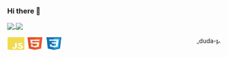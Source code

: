 ### Hi there 👋

<a href="https://github.com/duda-amaral">
  <img height=200 align="center" src="https://github-readme-stats.vercel.app/api?username=duda-amaral" />
</a>
<a href="https://github.com/duda-amaral">
  <img height=200 align="center" src="https://github-readme-stats.vercel.app/api/top-langs?username=duda-amaral&layout=compact&langs_count=8&card_width=320" />
</a>
  
  <div style="display: inline_block"><br>
  <img align="center" alt="duda-Js" height="30" width="40" src="https://raw.githubusercontent.com/devicons/devicon/master/icons/javascript/javascript-plain.svg">
  <img align="center" alt="duda-HTML" height="30" width="40" src="https://raw.githubusercontent.com/devicons/devicon/master/icons/html5/html5-original.svg">
  <img align="center" alt="duda-CSS" height="30" width="40" src="https://raw.githubusercontent.com/devicons/devicon/master/icons/css3/css3-original.svg">
  <img align="right" alt="duda-pic" height="150" style="border-radius:50px;" src="https://64.media.tumblr.com/be29f926a00a80a3414ff095a59d9b2b/803551463703bce3-97/s540x810/1e3641d1f5a43462843343cfb250c22fa9c02442.gifv?width=676&height=676">
</div>
  
##
